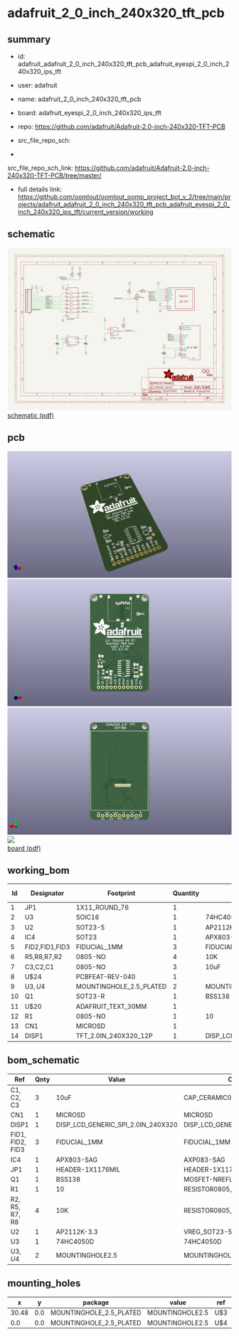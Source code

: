 # adafruit_2_0_inch_240x320_tft_pcb
 
## summary 
* id: adafruit_adafruit_2_0_inch_240x320_tft_pcb_adafruit_eyespi_2_0_inch_240x320_ips_tft
* user: adafruit
* name: adafruit_2_0_inch_240x320_tft_pcb
* board: adafruit_eyespi_2_0_inch_240x320_ips_tft
* repo: https://github.com/adafruit/Adafruit-2.0-inch-240x320-TFT-PCB



* src_file_repo_sch: 
*
 src_file_repo_sch_link: https://github.com/adafruit/Adafruit-2.0-inch-240x320-TFT-PCB/tree/master/
* full details link: https://github.com/oomlout/oomlout_oomp_project_bot_v_2/tree/main/projects/adafruit_adafruit_2_0_inch_240x320_tft_pcb_adafruit_eyespi_2_0_inch_240x320_ips_tft/current_version/working  

## schematic  
![](working_schematic_600.png)  
[schematic (pdf)](working_schematic.pdf)  

## pcb  
![](working_3d_600.png) 
![](working_3d_front_600.png)  
![](working_3d_back_600.png)  
![](working_600.png)  
[board (pdf)](working.pdf)  

## working_bom
| Id | Designator | Footprint | Quantity | Designation | Supplier and ref |  | None | 
| --- | --- | --- | --- | --- | --- | --- | --- | 
| 1 | JP1 | 1X11_ROUND_76 | 1 |  |  |  | [''] | 
| 2 | U3 | SOIC16 | 1 | 74HC4050D |  |  | [''] | 
| 3 | U2 | SOT23-5 | 1 | AP2112K-3.3 |  |  | [''] | 
| 4 | IC4 | SOT23 | 1 | APX803-SAG |  |  | [''] | 
| 5 | FID2,FID1,FID3 | FIDUCIAL_1MM | 3 | FIDUCIAL_1MM |  |  | [''] | 
| 6 | R5,R8,R7,R2 | 0805-NO | 4 | 10K |  |  | [''] | 
| 7 | C3,C2,C1 | 0805-NO | 3 | 10uF |  |  | [''] | 
| 8 | U$24 | PCBFEAT-REV-040 | 1 |  |  |  | [''] | 
| 9 | U$3,U$4 | MOUNTINGHOLE_2.5_PLATED | 2 | MOUNTINGHOLE2.5 |  |  | [''] | 
| 10 | Q1 | SOT23-R | 1 | BSS138 |  |  | [''] | 
| 11 | U$20 | ADAFRUIT_TEXT_30MM | 1 |  |  |  | [''] | 
| 12 | R1 | 0805-NO | 1 | 10 |  |  | [''] | 
| 13 | CN1 | MICROSD | 1 |  |  |  | [''] | 
| 14 | DISP1 | TFT_2.0IN_240X320_12P | 1 | DISP_LCD_GENERIC_SPI_2.0IN_240X320 |  |  | [''] | 


## bom_schematic
| Ref | Qnty | Value | Cmp name | Footprint | Description | Vendor | DNP | 
| --- | --- | --- | --- | --- | --- | --- | --- | 
| C1, C2, C3 | 3 | 10uF | CAP_CERAMIC0805-NOOUTLINE | working:0805-NO |  |  |  | 
| CN1 | 1 | MICROSD | MICROSD | working:MICROSD |  |  |  | 
| DISP1 | 1 | DISP_LCD_GENERIC_SPI_2.0IN_240X320 | DISP_LCD_GENERIC_SPI_2.0IN_240X320 | working:TFT_2.0IN_240X320_12P |  |  |  | 
| FID1, FID2, FID3 | 3 | FIDUCIAL_1MM | FIDUCIAL_1MM | working:FIDUCIAL_1MM |  |  |  | 
| IC4 | 1 | APX803-SAG | AXP083-SAG | working:SOT23 |  |  |  | 
| JP1 | 1 | HEADER-1X1176MIL | HEADER-1X1176MIL | working:1X11_ROUND_76 |  |  |  | 
| Q1 | 1 | BSS138 | MOSFET-NREFLOW | working:SOT23-R |  |  |  | 
| R1 | 1 | 10 | RESISTOR0805_NOOUTLINE | working:0805-NO |  |  |  | 
| R2, R5, R7, R8 | 4 | 10K | RESISTOR0805_NOOUTLINE | working:0805-NO |  |  |  | 
| U2 | 1 | AP2112K-3.3 | VREG_SOT23-5 | working:SOT23-5 |  |  |  | 
| U3 | 1 | 74HC4050D | 74HC4050D | working:SOIC16 |  |  |  | 
| U$3, U$4 | 2 | MOUNTINGHOLE2.5 | MOUNTINGHOLE2.5 | working:MOUNTINGHOLE_2.5_PLATED |  |  |  | 


## mounting_holes
| x | y | package | value | ref | size | 
| --- | --- | --- | --- | --- | --- | 
| 30.48 | 0.0 | MOUNTINGHOLE_2.5_PLATED | MOUNTINGHOLE2.5 | U$3 | m3 | 
| 0.0 | 0.0 | MOUNTINGHOLE_2.5_PLATED | MOUNTINGHOLE2.5 | U$4 | m3 | 


